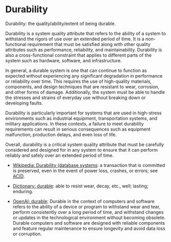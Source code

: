 # Durability

Durability: the quality/ability/extent of being durable.

<span data-chatgpt-prompt="explain durability (system quality attribute, cross-functional constraint, non-functional requirement)">Durability is a system quality attribute that refers to the ability of a system to withstand the rigors of use over an extended period of time. It is a non-functional requirement that must be satisfied along with other quality attributes such as performance, reliability, and maintainability. Durability is also a cross-functional constraint that applies to different parts of the system such as hardware, software, and infrastructure.

In general, a durable system is one that can continue to function as expected without experiencing any significant degradation in performance or reliability over time. This requires the use of high-quality materials, components, and design techniques that are resistant to wear, corrosion, and other forms of damage. Additionally, the system must be able to handle the stresses and strains of everyday use without breaking down or developing faults.

Durability is particularly important for systems that are used in high-stress environments such as industrial equipment, transportation systems, and military applications. In these contexts, a failure to meet durability requirements can result in serious consequences such as equipment malfunction, production delays, and even loss of life.

Overall, durability is a critical system quality attribute that must be carefully considered and designed for in any system to ensure that it can perform reliably and safely over an extended period of time.</span>

* [Wikipedia: Durability (database systems](https://wikipedia.org/wiki/Durability_(database_systems)): a transaction that is committed is preserved, even in the event of power loss, crashes, or errors; see [ACID](https://wikipedia.org/wiki/ACID).

* [Dictionary: durable](https://www.dictionary.com/browse/durable): able to resist wear, decay, etc., well; lasting; enduring.

* [OpenAI: durable](https:://openai.com): <span data-chatgpt-prompt="define durable (computers and software)">Durable in the context of computers and software refers to the ability of a device or program to withstand wear and tear, perform consistently over a long period of time, and withstand changes or updates in the technological environment without becoming obsolete. Durable computers and software are designed with reliable components and feature regular maintenance to ensure longevity and avoid data loss or corruption.</span>

